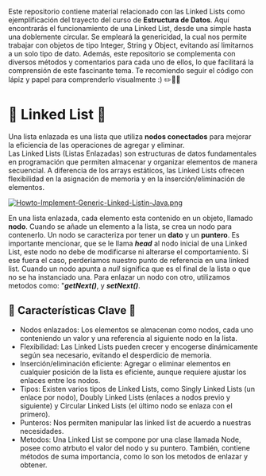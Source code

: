 Este repositorio contiene material relacionado con las Linked Lists como ejemplificación del trayecto del curso de __Estructura de Datos__. Aquí encontrarás el funcionamiento de una Linked List, desde una simple hasta una doblemente circular. Se empleará la genericidad, la cual nos permite trabajar con objetos de tipo Integer, String y Object, evitando así limitarnos a un solo tipo de dato. Además, este repositorio se complementa con diversos métodos y comentarios para cada uno de ellos, lo que facilitará la comprensión de este fascinante tema. Te recomiendo seguir el código con lápiz y papel para comprenderlo visualmente :) ✏️📄📄

# 🔗 Linked List 🔗
Una lista enlazada es una lista que utiliza __nodos conectados__ para mejorar la eficiencia de las operaciones de agregar y eliminar.  
Las Linked Lists (Listas Enlazadas) son estructuras de datos fundamentales en programación que permiten almacenar y organizar 
elementos de manera secuencial. A diferencia de los arrays estáticos, las Linked Lists ofrecen flexibilidad en la asignación de memoria 
y en la inserción/eliminación de elementos.

[![Howto-Implement-Generic-Linked-Listin-Java.png](https://i.postimg.cc/8CvFPjsk/Howto-Implement-Generic-Linked-Listin-Java.png)](https://postimg.cc/qtkB1B8W)  

En una lista enlazada, cada elemento esta contenido en un objeto, llamado __nodo__. Cuando se añade un elemento a la lista, se crea un nodo para contenerlo. Un nodo se caracteriza por tener un __dato__ y un __puntero__. Es importante mencionar, que se le llama ***head*** al nodo inicial de una Linked List, este nodo no debe de modificarse ni alterarse el comportamiento. Si ese fuera el caso, perderiamos nuestro punto de referencia en una linked list. Cuando un nodo apunta a _null_ significa que es el final de la lista o que no se ha instanciado una. Para enlazar un nodo con otro, utilizamos metodos como: "***getNext()***, y ***setNext()***. 

## 🔑 Características Clave 🔑
- Nodos enlazados: Los elementos se almacenan como nodos, cada uno conteniendo un valor y una referencia al siguiente nodo en la lista.  
- Flexibilidad: Las Linked Lists pueden crecer y encogerse dinámicamente según sea necesario, evitando el desperdicio de memoria.  
- Inserción/eliminación eficiente: Agregar o eliminar elementos en cualquier posición de la lista es eficiente, aunque requiere ajustar 
los enlaces entre los nodos.  
- Tipos: Existen varios tipos de Linked Lists, como Singly Linked Lists (un enlace por nodo), Doubly Linked Lists 
(enlaces a nodos previo y siguiente) y Circular Linked Lists (el último nodo se enlaza con el primero).  
- Punteros: Nos permiten manipular las linked list de acuerdo a nuestras necesidades.  
- Metodos: Una Linked List se compone por una clase llamada Node, posee como atrbuto el valor del nodo y su puntero. También, contiene métodos de suma importancia, como lo son los metodos de enlazar y obtener.


